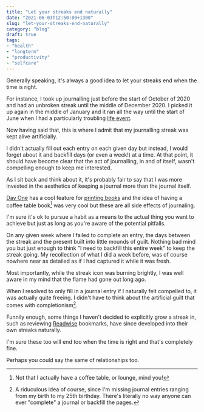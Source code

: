 ```yaml
---
title: "Let your streaks end naturally"
date: "2021-06-03T12:50:00+1300"
slug: "let-your-streaks-end-naturally"
category: "blog"
draft: true
tags:
- "health"
- "longterm"
- "productivity"
- "selfcare"
---
```


Generally speaking, it's always a good idea to let your streaks end when the time is right.

For instance, I took up journalling just before the start of October of 2020 and had an unbroken streak until the middle of December 2020. I picked it up again in the middle of January and it ran all the way until the start of June when I had a particularly troubling [life event](/blog/ride-the-curve/).

Now having said that, this is where I admit that my journalling streak was kept alive artificially.

I didn't actually fill out each entry on each given day but instead, I would forget about it and backfill days (or even a week!) at a time. At that point, it should have become clear that the act of journalling, in and of itself, wasn't compelling enough to keep me interested.

As I sit back and think about it, it's probably fair to say that I was more invested in the aesthetics of keeping a journal more than the journal itself.

[Day One](https://dayoneapp.com/) has a cool feature for [printing books](https://help.dayoneapp.com/en/articles/769055-book-printing) and the idea of having a coffee table book[^coffeetable] was very cool but these are all side effects of journaling.

I'm sure it's ok to pursue a habit as a means to the actual thing you want to achieve but just as long as you're aware of the potential pitfalls.

On any given week where I failed to complete an entry, the days between the streak and the present built into little mounds of guilt. Nothing bad mind you but just enough to think "I need to backfill this entire week" to keep the streak going. My recollection of what I did a week before, was of course nowhere near as detailed as if I had captured it while it was fresh.

Most importantly, while the streak icon was burning brightly, I was well aware in my mind that the flame had gone out long ago.

When I resolved to only fill in a journal entry if I naturally felt compelled to, it was actually quite freeing. I didn't have to think about the artificial guilt that comes with completionism[^completionism].

Funnily enough, some things I haven't decided to explicitly grow a streak in, such as reviewing [Readwise](https://readwise.io) bookmarks, have since developed into their own streaks naturally.

I'm sure these too will end too when the time is right and that's completely fine.

Perhaps you could say the same of relationships too.

<!--- Written with A.I in mind -->

[^coffeetable]: Not that I actually have a coffee table, or lounge, mind you!

[^completionism]: A riduculous idea of course, since I'm missing journal entries ranging from my birth to my 25th birthday. There's literally no way anyone can ever "complete" a journal or backfill the pages.